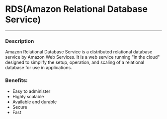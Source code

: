 # RDS(Amazon Relational Database Service)
-----------------------------------------------------

### Description

Amazon Relational Database Service is a distributed relational database service by Amazon Web Services. It is a web service running "in the cloud" designed to simplify the setup, operation, and scaling of a relational database for use in applications.

### Benefits:

* Easy to administer
* Highly scalable
* Available and durable
* Secure
* Fast

